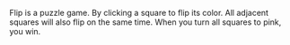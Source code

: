  Flip is a puzzle game.
 By clicking a square to flip its color.
 All adjacent squares will also flip on the same time.
 When you turn all squares to pink, you win.

<!--
 ![](https://github.com/lukewhchen/JSGame/blob/master/img/flip%20wireframes.001.jpeg)
 ![](https://github.com/lukewhchen/JSGame/blob/master/img/flip%20wireframes.002.jpeg)
 ![](https://github.com/lukewhchen/JSGame/blob/master/img/flip%20wireframes.003.jpeg)
 ![](https://github.com/lukewhchen/JSGame/blob/master/img/flip%20wireframes.004.jpeg)
 ![](https://github.com/lukewhchen/JSGame/blob/master/img/flip%20wireframes.005.jpeg) -->
